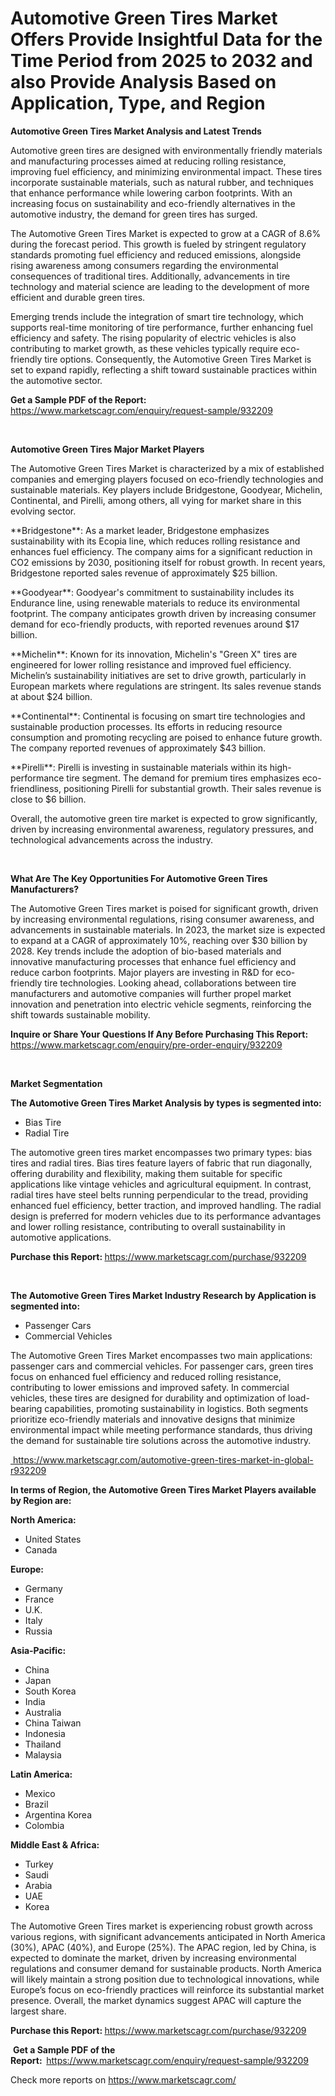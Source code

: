 <p><h1>Automotive Green Tires Market Offers Provide Insightful Data for the Time Period from 2025 to 2032 and also Provide Analysis Based on Application, Type, and Region</h1></p><p><strong>Automotive Green Tires Market Analysis and Latest Trends</strong></p>
<p><p>Automotive green tires are designed with environmentally friendly materials and manufacturing processes aimed at reducing rolling resistance, improving fuel efficiency, and minimizing environmental impact. These tires incorporate sustainable materials, such as natural rubber, and techniques that enhance performance while lowering carbon footprints. With an increasing focus on sustainability and eco-friendly alternatives in the automotive industry, the demand for green tires has surged.</p><p>The Automotive Green Tires Market is expected to grow at a CAGR of 8.6% during the forecast period. This growth is fueled by stringent regulatory standards promoting fuel efficiency and reduced emissions, alongside rising awareness among consumers regarding the environmental consequences of traditional tires. Additionally, advancements in tire technology and material science are leading to the development of more efficient and durable green tires. </p><p>Emerging trends include the integration of smart tire technology, which supports real-time monitoring of tire performance, further enhancing fuel efficiency and safety. The rising popularity of electric vehicles is also contributing to market growth, as these vehicles typically require eco-friendly tire options. Consequently, the Automotive Green Tires Market is set to expand rapidly, reflecting a shift toward sustainable practices within the automotive sector.</p></p>
<p><strong>Get a Sample PDF of the Report:&nbsp;</strong> <a href="https://www.marketscagr.com/enquiry/request-sample/932209?utm_campaign=2946&utm_medium=2&utm_source=Github&utm_content=ia&utm_term=21032025&utm_id=automotive-green-tires">https://www.marketscagr.com/enquiry/request-sample/932209</a></p>
<p>&nbsp;</p>
<p><strong>Automotive Green Tires Major Market Players</strong></p>
<p><p>The Automotive Green Tires Market is characterized by a mix of established companies and emerging players focused on eco-friendly technologies and sustainable materials. Key players include Bridgestone, Goodyear, Michelin, Continental, and Pirelli, among others, all vying for market share in this evolving sector.</p><p>**Bridgestone**: As a market leader, Bridgestone emphasizes sustainability with its Ecopia line, which reduces rolling resistance and enhances fuel efficiency. The company aims for a significant reduction in CO2 emissions by 2030, positioning itself for robust growth. In recent years, Bridgestone reported sales revenue of approximately $25 billion.</p><p>**Goodyear**: Goodyear's commitment to sustainability includes its Endurance line, using renewable materials to reduce its environmental footprint. The company anticipates growth driven by increasing consumer demand for eco-friendly products, with reported revenues around $17 billion.</p><p>**Michelin**: Known for its innovation, Michelin's "Green X" tires are engineered for lower rolling resistance and improved fuel efficiency. Michelin’s sustainability initiatives are set to drive growth, particularly in European markets where regulations are stringent. Its sales revenue stands at about $24 billion.</p><p>**Continental**: Continental is focusing on smart tire technologies and sustainable production processes. Its efforts in reducing resource consumption and promoting recycling are poised to enhance future growth. The company reported revenues of approximately $43 billion.</p><p>**Pirelli**: Pirelli is investing in sustainable materials within its high-performance tire segment. The demand for premium tires emphasizes eco-friendliness, positioning Pirelli for substantial growth. Their sales revenue is close to $6 billion.</p><p>Overall, the automotive green tire market is expected to grow significantly, driven by increasing environmental awareness, regulatory pressures, and technological advancements across the industry.</p></p>
<p>&nbsp;</p>
<p><strong>What Are The Key Opportunities For Automotive Green Tires Manufacturers?</strong></p>
<p><p>The Automotive Green Tires market is poised for significant growth, driven by increasing environmental regulations, rising consumer awareness, and advancements in sustainable materials. In 2023, the market size is expected to expand at a CAGR of approximately 10%, reaching over $30 billion by 2028. Key trends include the adoption of bio-based materials and innovative manufacturing processes that enhance fuel efficiency and reduce carbon footprints. Major players are investing in R&D for eco-friendly tire technologies. Looking ahead, collaborations between tire manufacturers and automotive companies will further propel market innovation and penetration into electric vehicle segments, reinforcing the shift towards sustainable mobility.</p></p>
<p><strong>Inquire or Share Your Questions If Any Before Purchasing This Report:</strong> <a href="https://www.marketscagr.com/enquiry/pre-order-enquiry/932209?utm_campaign=2946&utm_medium=2&utm_source=Github&utm_content=ia&utm_term=21032025&utm_id=automotive-green-tires">https://www.marketscagr.com/enquiry/pre-order-enquiry/932209</a></p>
<p>&nbsp;</p>
<p><strong>Market Segmentation</strong></p>
<p><strong>The Automotive Green Tires Market Analysis by types is segmented into:</strong></p>
<p><ul><li>Bias Tire</li><li>Radial Tire</li></ul></p>
<p><p>The automotive green tires market encompasses two primary types: bias tires and radial tires. Bias tires feature layers of fabric that run diagonally, offering durability and flexibility, making them suitable for specific applications like vintage vehicles and agricultural equipment. In contrast, radial tires have steel belts running perpendicular to the tread, providing enhanced fuel efficiency, better traction, and improved handling. The radial design is preferred for modern vehicles due to its performance advantages and lower rolling resistance, contributing to overall sustainability in automotive applications.</p></p>
<p><strong>Purchase this Report:&nbsp;</strong><a href="https://www.marketscagr.com/purchase/932209?utm_campaign=2946&utm_medium=2&utm_source=Github&utm_content=ia&utm_term=21032025&utm_id=automotive-green-tires">https://www.marketscagr.com/purchase/932209</a></p>
<p>&nbsp;</p>
<p><strong>The Automotive Green Tires Market Industry Research by Application is segmented into:</strong></p>
<p><ul><li>Passenger Cars</li><li>Commercial Vehicles</li></ul></p>
<p><p>The Automotive Green Tires Market encompasses two main applications: passenger cars and commercial vehicles. For passenger cars, green tires focus on enhanced fuel efficiency and reduced rolling resistance, contributing to lower emissions and improved safety. In commercial vehicles, these tires are designed for durability and optimization of load-bearing capabilities, promoting sustainability in logistics. Both segments prioritize eco-friendly materials and innovative designs that minimize environmental impact while meeting performance standards, thus driving the demand for sustainable tire solutions across the automotive industry.</p></p>
<p><a href="https://www.marketscagr.com/automotive-green-tires-market-in-global-r932209?utm_campaign=2946&utm_medium=2&utm_source=Github&utm_content=ia&utm_term=21032025&utm_id=automotive-green-tires">&nbsp;https://www.marketscagr.com/automotive-green-tires-market-in-global-r932209</a></p>
<p><strong>In terms of Region, the Automotive Green Tires Market Players available by Region are:</strong></p>
<p>
    <p> <strong> North America: </strong>
        <ul>
            <li>United States</li>
            <li>Canada</li>
        </ul>
        </p> 
    <p> <strong> Europe: </strong>
        <ul>
            <li>Germany</li>
            <li>France</li>
            <li>U.K.</li>
            <li>Italy</li>
            <li>Russia</li>
        </ul>
        </p> 
    <p> <strong> Asia-Pacific: </strong>
        <ul>
            <li>China</li>
            <li>Japan</li>
            <li>South Korea</li>
            <li>India</li>
            <li>Australia</li>
            <li>China Taiwan</li>
            <li>Indonesia</li>
            <li>Thailand</li>
            <li>Malaysia</li>
        </ul>
        </p> 
    <p> <strong> Latin America: </strong>
        <ul>
            <li>Mexico</li>
            <li>Brazil</li>
            <li>Argentina Korea</li>
            <li>Colombia</li>
        </ul>
        </p> 
    <p> <strong> Middle East & Africa: </strong>
        <ul>
            <li>Turkey</li>
            <li>Saudi</li>
            <li>Arabia</li>
            <li>UAE</li>
            <li>Korea</li>
        </ul>
    </p>
    </p>
<p><p>The Automotive Green Tires market is experiencing robust growth across various regions, with significant advancements anticipated in North America (30%), APAC (40%), and Europe (25%). The APAC region, led by China, is expected to dominate the market, driven by increasing environmental regulations and consumer demand for sustainable products. North America will likely maintain a strong position due to technological innovations, while Europe’s focus on eco-friendly practices will reinforce its substantial market presence. Overall, the market dynamics suggest APAC will capture the largest share.</p></p>
<p><strong>Purchase this Report: </strong><a href="https://www.marketscagr.com/purchase/932209?utm_campaign=2946&utm_medium=2&utm_source=Github&utm_content=ia&utm_term=21032025&utm_id=automotive-green-tires">https://www.marketscagr.com/purchase/932209</a></p>
<p>&nbsp;<strong>Get a Sample PDF of the Report:&nbsp;&nbsp;</strong><a href="https://www.marketscagr.com/enquiry/request-sample/932209?utm_campaign=2946&utm_medium=2&utm_source=Github&utm_content=ia&utm_term=21032025&utm_id=automotive-green-tires">https://www.marketscagr.com/enquiry/request-sample/932209</a></p>
<p><strong></strong></p>
<p>Check more reports on <a href="https://www.marketscagr.com/?utm_campaign=2946&utm_medium=2&utm_source=Github&utm_content=ia&utm_term=21032025&utm_id=automotive-green-tires">https://www.marketscagr.com/</a></p>